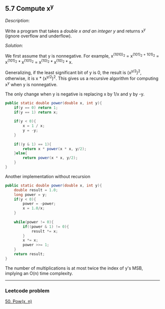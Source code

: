 ## 5.7 Compute x<sup>y</sup>

*Description*:

Write a program that takes a *double x and an integer y* and returns x<sup>y</sup> (ignore overflow and underflow).

*Solution*:

We first assume that y is nonnegative. For example, x<sup>(1010)<sub>2</sub></sup> = x<sup>(101)<sub>2</sub> + 101)<sub>2</sub></sup> = x<sup>(101)<sub>2</sub></sup> * x<sup>(101)<sub>2</sub></sup> = x<sup>(10)<sub>2</sub></sup> * x<sup>(10)<sub>2</sub></sup> * x.

Generalizing, if the least significant bit of y is 0, the result is (x<sup>y/2</sup>)<sup>2</sup>, otherwise, it is x * (x<sup>y/2</sup>)<sup>2</sup>. This gives us a recursive algorithm for computing x<sup>y</sup> when y is nonnegative.

The only change when y is negative is replacing x by 1/x and y by -y.

```java
public static double power(double x, int y){
    if(y == 0) return 1;
    if(y == 1) return x;
    
    if(y < 0){
        x = 1 / x;
        y = -y;
    }
    
    if((y & 1) == 1){
        return x * power(x * x, y/2);
    }else{
        return power(x * x, y/2);
    }
}
```

Another implementation without recursion

```java
public static double power(double x, int y){
    double result = 1.0;
    long power = y;
    if(y < 0){
        power = -power;
        x = 1.0/x;
    }
    
    while(power != 0){
        if((power & 1) != 0){
            result *= x;
        }
        x *= x;
        power >>= 1;
    }
    return result;
}
```

The number of multiplications is at most twice the index of y's MSB, implying an O(n) time complexity.

***

### Leetcode problem

[50. Pow(x, n)]( https://github.com/DavidWang1997/wpblog.GitHub.io/issues/40 )